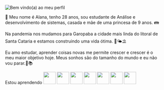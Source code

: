 ![Bem vindo(a) ao meu perfil](https://user-images.githubusercontent.com/108146481/211069271-5248b7ab-d3aa-43f8-9dd4-262040adeb3e.png)

:wave: Meu nome é Alana, tenho 28 anos, sou estudante de Análise e desenvolvimento de sistemas, casada e mãe de uma princesa de 9 anos. :family:

Na pandemia nos mudamos para Garopaba a cidade mais linda do litoral de Santa Cataria e estamos construindo uma vida ótima. :ocean::sun_behind_small_cloud::parasol_on_ground:

Eu amo estudar, aprender coisas novas me permite crescer e crescer é o meu maior objetivo hoje. Meus sonhos são do tamanho do mundo e eu não vou parar.:dart::books:    

Estou aprendendo
<img src="https://cdn.jsdelivr.net/gh/devicons/devicon/icons/csharp/csharp-original.svg" width="40" height="40"/>
<img src="https://cdn.jsdelivr.net/gh/devicons/devicon/icons/css3/css3-original-wordmark.svg" width="40" height="40"/>
<img src="https://cdn.jsdelivr.net/gh/devicons/devicon/icons/git/git-original.svg" width="40" height="40"/>
<img src="https://cdn.jsdelivr.net/gh/devicons/devicon/icons/go/go-original-wordmark.svg" width="40" height="40"/>
<img src="https://cdn.jsdelivr.net/gh/devicons/devicon/icons/html5/html5-original-wordmark.svg" width="40" height="40"/>
<img src="https://cdn.jsdelivr.net/gh/devicons/devicon/icons/javascript/javascript-original.svg" width="40" height="40"/>
<img src="https://cdn.jsdelivr.net/gh/devicons/devicon/icons/react/react-original-wordmark.svg" width="40" height="40"/>


